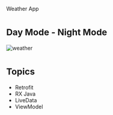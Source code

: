 Weather App

# <sub>**Day Mode - Night Mode**</sub>

![weather](https://github.com/seymasingin/WeatherApp/assets/113527683/84bb66b8-7bac-4423-bd4f-fef8b32f2c5f)

# <sub>**Topics**</sub>
- Retrofit
- RX Java
- LiveData
- ViewModel
